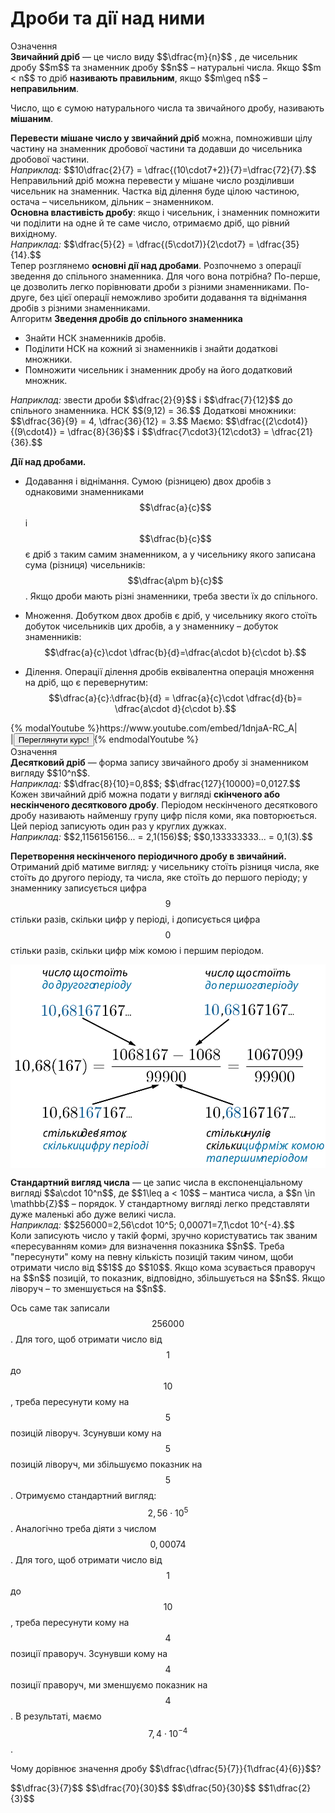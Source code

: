 # Дроби та дiї над ними

<div class="space">
<div class="eoz-wrap">
<span class="eoz">Означення</span>
<div class="eoz-text">
<b>Звичайний дрiб</b> — це число виду $$\dfrac{m}{n}$$ , де чисельник дробу $$m$$ та знаменник дробу $$n$$ – натуральнi числа. Якщо $$m < n$$ то дрiб <b>називають правильним</b>, якщо $$m\geq n$$ – <b>неправильним</b>.
</div>
</div>
</div>


Число, що є сумою натурального числа та звичайного дробу, називають **мiшаним**.

<div class="space"><b>Перевести мiшане число у звичайний дрiб</b> можна, помноживши цiлу частину на знаменник дробової частини та додавши до чисельника дробової частини.</div>

<div class="space"><i>Наприклад:</i> $$10\dfrac{2}{7} = \dfrac{(10\cdot7+2)}{7}=\dfrac{72}{7}.$$</div>

<div class="space">Неправильний дрiб можна перевести у мiшане число роздiливши чисельник на знаменник. Частка вiд дiлення буде цiлою частиною, остача – чисельником, дiльник – знаменником.</div>

<div class="space"><b>Основна властивiсть дробу</b>: якщо i чисельник, i знаменник помножити чи подiлити на одне й те саме число, отримаємо дрiб, що рiвний вихiдному.</div>

<div class="space"><i>Наприклад:</i> $$\dfrac{5}{2} = \dfrac{(5\cdot7)}{2\cdot7} = \dfrac{35}{14}.$$</div>

<div class="space">Тепер розглянемо <b>основнi дiї над дробами</b>. Розпочнемо з операцiї зведення до спiльного знаменника. Для чого вона потрiбна? По-перше, це дозволить легко порiвнювати дроби з рiзними знаменниками. По-друге, без цiєї операцiї неможливо зробити додавання та вiднiмання дробiв з рiзними знаменниками.</div>

<div class="space">
<div class="alg-wrap">
<span class="alg">Алгоритм</span> <b>Зведення дробiв до спiльного знаменника</b>
<div class="alg-text">
<ul>
<li>Знайти НСК знаменникiв дробiв.</li>
<li>Подiлити НСК на кожний зi знаменникiв i знайти додатковi множники.</li>
<li>Помножити чисельник i знаменник дробу на його додатковий множник.</li>
</ul>
</div>
</div>
</div>

<div class="space">
<i>Наприклад:</i> звести дроби $$\dfrac{2}{9}$$ i $$\dfrac{7}{12}$$ до спiльного знаменника. НСК $$(9,12) = 36.$$ Додатковi множники: $$\dfrac{36}{9} = 4, \dfrac{36}{12} = 3.$$ Маємо: $$\dfrac{(2\cdot4)}{(9\cdot4)} = \dfrac{8}{36}$$ i $$\dfrac{7\cdot3}{12\cdot3} = \dfrac{21}{36}.$$</div>


**Дiї над дробами.**
* Додавання i вiднiмання. Сумою (рiзницею) двох дробiв з однаковими знаменниками $$\dfrac{a}{c}$$ i $$\dfrac{b}{c}$$ є дрiб з таким самим знаменником, а у чисельнику якого записана сума (рiзниця) чисельникiв: $$\dfrac{a\pm b}{c}$$. Якщо дроби мають різні знаменники, треба звести їх до спільного.

* Множення. Добутком двох дробів є дріб, у чисельнику якого стоїть добуток чисельників цих дробів, а у знаменнику – добуток знаменників: $$\dfrac{a}{c}\cdot \dfrac{b}{d}=\dfrac{a\cdot b}{c\cdot b}.$$

* Ділення. Операції ділення дробів еквівалентна операція множення на дріб, що є перевернутим: $$\dfrac{a}{c}:\dfrac{b}{d} = \dfrac{a}{c}\cdot \dfrac{d}{b}= \dfrac{a\cdot d}{c\cdot b}.$$

<div>
{% modalYoutube %}https://www.youtube.com/embed/1dnjaA-RC_A|
<div class="popup" style="background-image: url('https://cdn.rawgit.com/chudaol/ed-era-book-math/master/picsforvid/dii_nad_drobami.png');">
  <div id="youtube-logo">
  </div>
</div>
|<a href="https://study.ed-era.com/courses/EdEra/M101/m101/about"><button class="but">Переглянути курс!</button></a>{% endmodalYoutube %}
</div>

<div class="space">
<div class="eoz-wrap">
<span class="eoz">Означення</span>
<div class="eoz-text">
<b>Десятковий дрiб</b> — форма запису звичайного дробу зi знаменником вигляду $$10^n$$.
</div>
</div>
</div>

<div class="space"><i>Наприклад:</i> $$\dfrac{8}{10}=0,8$$; $$\dfrac{127}{10000}=0,0127.$$</div>

<div class="space">Кожен звичайний дріб можна подати у вигляді <b>скінченого або нескінченого десяткового дробу</b>. Періодом нескінченого десяткового дробу називають найменшу групу цифр після коми, яка повторюється. Цей період записують один раз у круглих дужках.</div>

<div class="space"><i>Наприклад:</i> $$2,1156156156... = 2,1(156)$$; $$0,133333333... = 0,1(3).$$</div>

**Перетворення нескінченого періодичного дробу в звичайний.** Отриманий дріб матиме вигляд: у чисельнику стоїть різниця числа, яке стоїть до другого періоду, та числа, яке стоїть до першого періоду; у знаменнику записується цифра $$9$$ стільки разів, скільки цифр у періоді, і дописується цифра $$0$$ стільки разів, скільки цифр між комою і першим періодом.

<div class="space"><p align="center"><img align="middle" class="image" src="../pics/pic3.svg"/></p></div>

<div class="space"><b>Стандартний вигляд числа</b> — це запис числа в експоненціальному вигляді $$a\cdot 10^n$$, де $$1\leq a < 10$$ – мантиса числа, а $$n \in \mathbb{Z}$$ – порядок. У стандартному вигляді легко представляти дуже маленькі або дуже великі числа.</div>

<div class="space"><i>Наприклад:</i> $$256000=2,56\cdot 10^5; 0,00071=7,1\cdot 10^{-4}.$$</div>

<div class="space">Коли записують число у такій формі, зручно користуватись так званим «пересуванням коми» для визначення показника $$n$$. Треба "пересунути" кому на певну кількість позицій таким чином, щоби отримати число від $$1$$ до $$10$$. Якщо кома зсувається праворуч на $$n$$ позицій, то показник, відповідно, збільшується на $$n$$. Якщо ліворуч – то зменшується на $$n$$.</div>

Ось саме так записали $$256000$$. Для того, щоб отримати число від $$1$$ до $$10$$, треба пересунути кому на $$5$$ позицій ліворуч. Зсунувши кому на $$5$$ позицій ліворуч, ми збільшуємо показник на $$5$$. Отримуємо стандартний вигляд: $$2,56\cdot10^5$$. Аналогічно треба діяти з числом $$0,00074$$. Для того, щоб отримати число від $$1$$ до $$10$$, треба пересунути кому на $$4$$ позиції праворуч. Зсунувши кому на $$4$$ позиції праворуч, ми зменшуємо показник на $$4$$. В результаті, маємо $$7,4\cdot10^{-4}$$.

<quiz correctLabel="correct" incorrectLabel="incorrect" checkLabel="check">
    <question text="">
        <p>Чому дорівнює значення дробу $$\dfrac{\dfrac{5}{7}}{1\dfrac{4}{6}}$$?</p> 
        <answer correct>$$\dfrac{3}{7}$$</answer>
        <answer>$$\dfrac{70}{30}$$</answer>
        <answer>$$\dfrac{50}{30}$$</answer>
        <answer>$$1\dfrac{2}{3}$$</answer>
    </question>
</quiz>